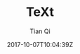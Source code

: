 ---
title: "TeXt"
github: https://github.com/kitian616/jekyll-TeXt-theme
demo: https://tianqi.name/jekyll-TeXt-theme/
author: Tian Qi
ssg:
  - Jekyll
cms:
  - No Cms
date: 2017-10-07T10:04:39Z
github_branch: master
description: "💎 🐳 A super customizable Jekyll theme for personal site, team site, blog, project, documentation, etc."
---